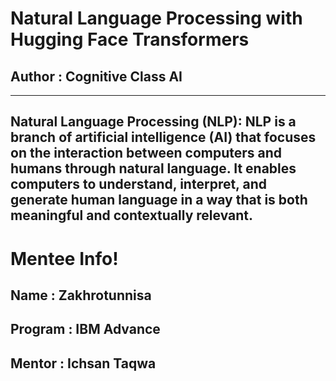 # Natural Language Processing with Hugging Face Transformers
## Author : Cognitive Class AI
--------------------------------

Natural Language Processing (NLP): NLP is a branch of artificial intelligence (AI) that focuses on the interaction between computers and humans through natural language. It enables computers to understand, interpret, and generate human language in a way that is both meaningful and contextually relevant.
-------------------------------
# Mentee Info!
## Name : Zakhrotunnisa
## Program : IBM Advance
## Mentor : Ichsan Taqwa

